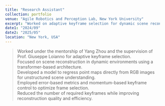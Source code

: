 ```yaml
---
title: "Research Assistant"
collection: portfolio
venue: "Agile Robotics and Perception Lab, New York University"
excerpt: "Worked on adaptive keyframe selection for dynamic scene reconstruction using transformer-based architecture.<br/> <img src=\"/images/NYU.png\" width=\"300\" height=\"400\" />"
date1: "2024/09"
date2: "2025/05"
location: "New York, USA"
---
```

 
>Worked under the mentorship of Yang Zhou and the supervision of Prof. Giuseppe Loianno for adaptive keyframe selection.  
>Focused on scene reconstruction in dynamic environments using a transformer-based architecture.  
>Developed a model to regress point maps directly from RGB images for unstructured scene understanding.  
>Employed error-based metrics and momentum-based keyframe control to optimize frame selection.  
>Reduced the number of required keyframes while improving reconstruction quality and efficiency.
